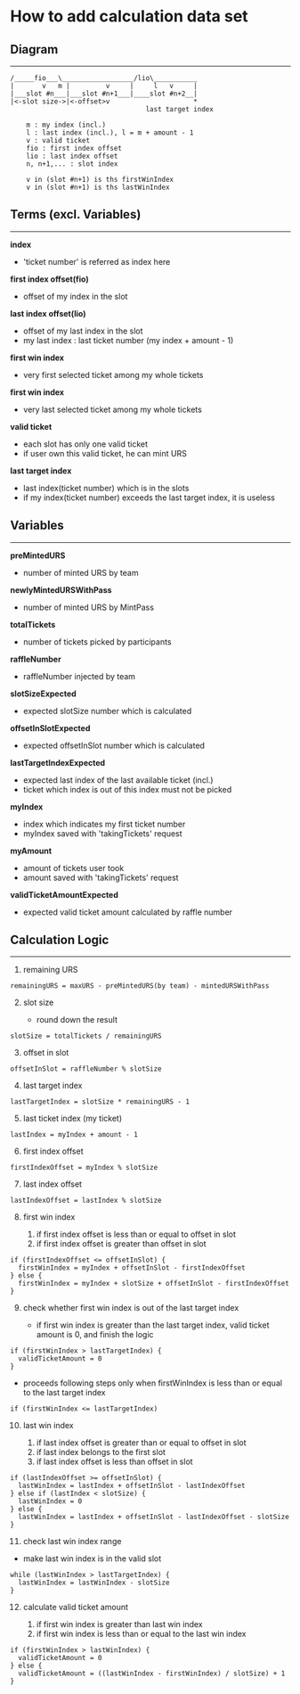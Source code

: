 # How to add calculation data set

## Diagram

---

    /_____fio___\__________________/lio\___________
    |       v   m |         v     |     l   v     |
    |___slot #n___|___slot #n+1___|____slot #n+2__|
    |<-slot size->|<-offset>v                     *
                                      last target index

        m : my index (incl.)
        l : last index (incl.), l = m + amount - 1
        v : valid ticket
        fio : first index offset
        lio : last index offset
        n, n+1,... : slot index

        v in (slot #n+1) is ths firstWinIndex
        v in (slot #n+1) is ths lastWinIndex

## Terms (excl. Variables)

---

**index**

- 'ticket number' is referred as index here

**first index offset(fio)**

- offset of my index in the slot

**last index offset(lio)**

- offset of my last index in the slot
- my last index : last ticket number (my index + amount - 1)

**first win index**

- very first selected ticket among my whole tickets

**first win index**

- very last selected ticket among my whole tickets

**valid ticket**

- each slot has only one valid ticket
- if user own this valid ticket, he can mint URS

**last target index**

- last index(ticket number) which is in the slots
- if my index(ticket number) exceeds the last target index, it is useless

## Variables

---

**preMintedURS**

- number of minted URS by team

**newlyMintedURSWithPass**

- number of minted URS by MintPass

**totalTickets**

- number of tickets picked by participants

**raffleNumber**

- raffleNumber injected by team

**slotSizeExpected**

- expected slotSize number which is calculated

**offsetInSlotExpected**

- expected offsetInSlot number which is calculated

**lastTargetIndexExpected**

- expected last index of the last available ticket (incl.)
- ticket which index is out of this index must not be picked

**myIndex**

- index which indicates my first ticket number
- myIndex saved with 'takingTickets' request

**myAmount**

- amount of tickets user took
- amount saved with 'takingTickets' request

**validTicketAmountExpected**

- expected valid ticket amount calculated by raffle number

## Calculation Logic

---

1. remaining URS

```
remainingURS = maxURS - preMintedURS(by team) - mintedURSWithPass
```

2. slot size

   - round down the result

```
slotSize = totalTickets / remainingURS
```

3. offset in slot

```
offsetInSlot = raffleNumber % slotSize
```

4. last target index

```
lastTargetIndex = slotSize * remainingURS - 1
```

5. last ticket index (my ticket)

```
lastIndex = myIndex + amount - 1
```

6. first index offset

```
firstIndexOffset = myIndex % slotSize
```

7. last index offset

```
lastIndexOffset = lastIndex % slotSize
```

8. first win index

   1. if first index offset is less than or equal to offset in slot
   2. if first index offset is greater than offset in slot

```
if (firstIndexOffset <= offsetInSlot) {
  firstWinIndex = myIndex + offsetInSlot - firstIndexOffset
} else {
  firstWinIndex = myIndex + slotSize + offsetInSlot - firstIndexOffset
}
```

9. check whether first win index is out of the last target index

   - if first win index is greater than the last target index, valid ticket amount is 0, and finish the logic

```
if (firstWinIndex > lastTargetIndex) {
  validTicketAmount = 0
}
```

- proceeds following steps only when firstWinIndex is less than or equal to the last target index

```
if (firstWinIndex <= lastTargetIndex)
```

10. last win index

    1. if last index offset is greater than or equal to offset in slot
    2. if last index belongs to the first slot
    3. if last index offset is less than offset in slot

```
if (lastIndexOffset >= offsetInSlot) {
  lastWinIndex = lastIndex + offsetInSlot - lastIndexOffset
} else if (lastIndex < slotSize) {
  lastWinIndex = 0
} else {
  lastWinIndex = lastIndex + offsetInSlot - lastIndexOffset - slotSize
}
```

11. check last win index range

- make last win index is in the valid slot

```
while (lastWinIndex > lastTargetIndex) {
  lastWinIndex = lastWinIndex - slotSize
}
```

12. calculate valid ticket amount

    1. if first win index is greater than last win index
    2. if first win index is less than or equal to the last win index

```
if (firstWinIndex > lastWinIndex) {
  validTicketAmount = 0
} else {
  validTicketAmount = ((lastWinIndex - firstWinIndex) / slotSize) + 1
}
```
